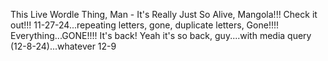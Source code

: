 This Live Wordle Thing, Man - It's Really Just So Alive, Mangola!!!
Check it out!!! 11-27-24...repeating letters, gone, duplicate letters, Gone!!!!
Everything...GONE!!!!  It's back! Yeah it's so back, guy....with media query (12-8-24)...whatever 12-9